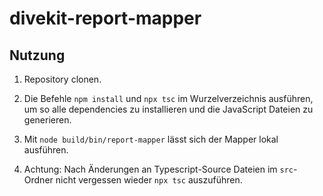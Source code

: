 # divekit-report-mapper

## Nutzung

1. Repository clonen.

2. Die Befehle `npm install` und `npx tsc` im Wurzelverzeichnis ausführen, um so alle dependencies zu installieren und die JavaScript Dateien zu generieren.

3. Mit `node build/bin/report-mapper` lässt sich der Mapper lokal ausführen.

4. Achtung: Nach Änderungen an Typescript-Source Dateien im `src`-Ordner nicht vergessen wieder `npx tsc` auszuführen.
